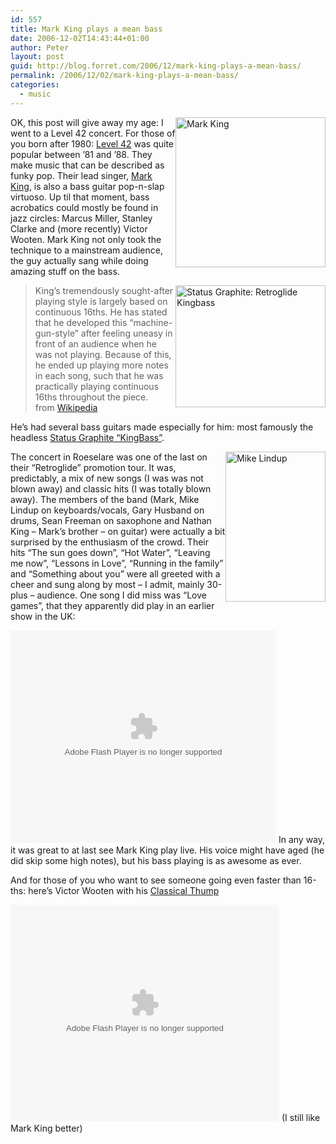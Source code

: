 ```yaml
---
id: 557
title: Mark King plays a mean bass
date: 2006-12-02T14:43:44+01:00
author: Peter
layout: post
guid: http://blog.forret.com/2006/12/mark-king-plays-a-mean-bass/
permalink: /2006/12/02/mark-king-plays-a-mean-bass/
categories:
  - music
---
```

  
[<img src="http://static.flickr.com/104/310550051_dd32d4b2b9_m.jpg" style="float: right" width="240" alt="Mark King" />](http://www.flickr.com/photos/pforret/310550051/ "Photo Sharing")OK, this post will give away my age: I went to a Level 42 concert. For those of you born after 1980: [Level 42](http://en.wikipedia.org/wiki/Level_42) was quite popular between &#8217;81 and &#8217;88. They make music that can be described as funky pop. Their lead singer, [Mark King](http://en.wikipedia.org/wiki/Mark_King_(musician)), is also a bass guitar pop-n-slap virtuoso. Up til that moment, bass acrobatics could mostly be found in jazz circles: Marcus Miller, Stanley Clarke and (more recently) Victor Wooten. Mark King not only took the technique to a mainstream audience, the guy actually sang while doing amazing stuff on the bass.  
<!--more-->

  
[<img  src="http://static.flickr.com/101/311917070_f3b33dfff7_m.jpg" style="float: right" width="240" height="195" alt="Status Graphite: Retroglide Kingbass" />](http://www.flickr.com/photos/pforret/311917070/ "Photo Sharing")

> King&#8217;s tremendously sought-after playing style is largely based on continuous 16ths. He has stated that he developed this &#8220;machine-gun-style&#8221; after feeling uneasy in front of an audience when he was not playing. Because of this, he ended up playing more notes in each song, such that he was practically playing continuous 16ths throughout the piece.  
> from [Wikipedia](http://en.wikipedia.org/wiki/Mark_King_(musician))

He&#8217;s had several bass guitars made especially for him: most famously the headless [Status Graphite &#8220;KingBass&#8221;](http://www.status-graphite.com/status/carts3/frames/frame3.htm).

[<img  src="http://static.flickr.com/118/310551062_d6fc1bad81_m.jpg" style="float: right" width="160" height="240" alt="Mike Lindup" />](http://www.flickr.com/photos/pforret/310551062/ "Photo Sharing")The concert in Roeselare was one of the last on their &#8220;Retroglide&#8221; promotion tour. It was, predictably, a mix of new songs (I was was not blown away) and classic hits (I was totally blown away). The members of the band (Mark, Mike Lindup on keyboards/vocals, Gary Husband on drums, Sean Freeman on saxophone and Nathan King &#8211; Mark&#8217;s brother &#8211; on guitar) were actually a bit surprised by the enthusiasm of the crowd. Their hits &#8220;The sun goes down&#8221;, &#8220;Hot Water&#8221;, &#8220;Leaving me now&#8221;, &#8220;Lessons in Love&#8221;, &#8220;Running in the family&#8221; and &#8220;Something about you&#8221; were all greeted with a cheer and sung along by most &#8211; I admit, mainly 30-plus &#8211; audience. One song I did miss was &#8220;Love games&#8221;, that they apparently did play in an earlier show in the UK:

<embed src="http://www.veoh.com/multiplayer.swf?type=v&#038;permalinkId=e140952hpZSTr9t&#038;id=1" width="425" height="340" type="application/x-shockwave-flash" pluginspage="http://www.macromedia.com/go/getflashplayer">
</embed>In any way, it was great to at last see Mark King play live. His voice might have aged (he did skip some high notes), but his bass playing is as awesome as ever.

And for those of you who want to see someone going even faster than 16-ths: here&#8217;s Victor Wooten with his [Classical Thump](http://vids.myspace.com/index.cfm?fuseaction=vids.individual&videoid=712848246)

<embed src="http://lads.myspace.com/videos/vplayer.swf" flashvars="m=712848246&#038;type=video" type="application/x-shockwave-flash" width="430" height="346">
</embed>(I still like Mark King better)